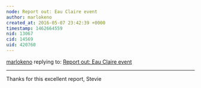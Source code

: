 ```yaml
---
node: Report out: Eau Claire event 
author: marlokeno
created_at: 2016-05-07 23:42:39 +0000
timestamp: 1462664559
nid: 13067
cid: 14569
uid: 420760
---
```




[marlokeno](../profile/marlokeno) replying to: [Report out: Eau Claire event ](../notes/stevie/05-03-2016/report-out-eau-claire-event)

----
Thanks for this excellent report, Stevie